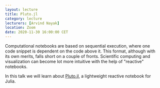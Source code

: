 ```yaml
---
layout: lecture
title: Pluto.jl
category: lecture
lecturers: [Arvind Nayak]
location: Zoom
date: 2020-11-30 16:00:00 CET
---
```


Computational notebooks are based on sequential execution, where one code snippet is dependent on the code above it. This format, although with its own merits, falls short on a couple of fronts. Scientific computing and visualization can become lot more intuitive with the help of "reactive" notebooks.  

In this talk we will learn about [Pluto.jl], a lightweight reactive notebook for Julia. 

[Pluto.jl]:https://juliahub.com/docs/Pluto/OJqMt/0.7.4/

